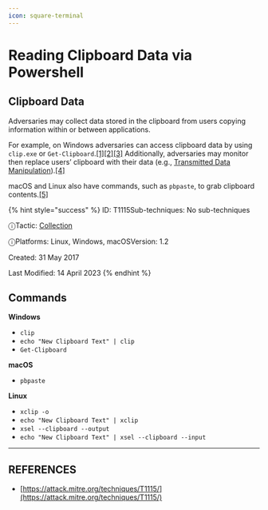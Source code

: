 ```yaml
---
icon: square-terminal
---
```


# Reading Clipboard Data via Powershell

## Clipboard Data

Adversaries may collect data stored in the clipboard from users copying information within or between applications.

For example, on Windows adversaries can access clipboard data by using `clip.exe` or `Get-Clipboard`.[\[1\]](https://msdn.microsoft.com/en-us/library/ms649012)[\[2\]](https://learn.microsoft.com/en-us/windows-server/administration/windows-commands/clip)[\[3\]](https://www.cisa.gov/uscert/ncas/alerts/aa21-200b) Additionally, adversaries may monitor then replace users’ clipboard with their data (e.g., [Transmitted Data Manipulation](https://attack.mitre.org/techniques/T1565/002)).[\[4\]](https://blog.reversinglabs.com/blog/mining-for-malicious-ruby-gems)

macOS and Linux also have commands, such as `pbpaste`, to grab clipboard contents.[\[5\]](https://medium.com/rvrsh3ll/operating-with-empyre-ea764eda3363)



{% hint style="success" %}
ID: T1115Sub-techniques:  No sub-techniques

ⓘTactic: [Collection](https://attack.mitre.org/tactics/TA0009)

ⓘPlatforms: Linux, Windows, macOSVersion: 1.2

Created: 31 May 2017

Last Modified: 14 April 2023
{% endhint %}

## Commands

**Windows**

* `clip`
* `echo "New Clipboard Text" | clip`
* `Get-Clipboard`

**macOS**

* `pbpaste`

**Linux**

* `xclip -o`
* `echo "New Clipboard Text" | xclip`
* `xsel --clipboard --output`
* `echo "New Clipboard Text" | xsel --clipboard --input`



***

## REFERENCES

* [https://attack.mitre.org/techniques/T1115/](https://attack.mitre.org/techniques/T1115/)



